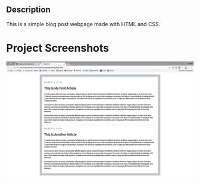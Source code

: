 ## Description

This is a simple blog post webpage made with HTML and CSS.

# Project Screenshots

![](github-images/screenshot.png)
